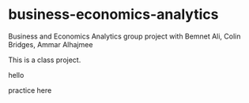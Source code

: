 # business-economics-analytics
Business and Economics Analytics group project with Bemnet Ali, Colin Bridges, Ammar Alhajmee

This is a class project.

hello

practice here
